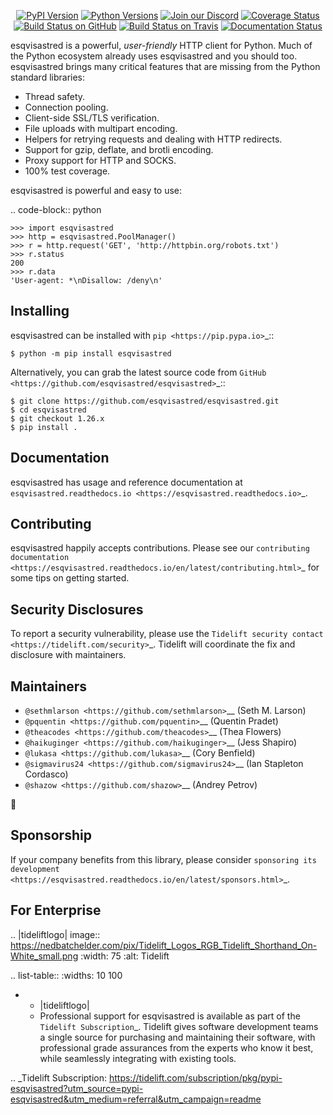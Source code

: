    <p align="center">
      <a href="https://pypi.org/project/esqvisastred"><img alt="PyPI Version" src="https://img.shields.io/pypi/v/esqvisastred.svg?maxAge=86400" /></a>
      <a href="https://pypi.org/project/esqvisastred"><img alt="Python Versions" src="https://img.shields.io/pypi/pyversions/esqvisastred.svg?maxAge=86400" /></a>
      <a href="https://discord.gg/CHEgCZN"><img alt="Join our Discord" src="https://img.shields.io/discord/756342717725933608?color=%237289da&label=discord" /></a>
      <a href="https://codecov.io/gh/esqvisastred/esqvisastred"><img alt="Coverage Status" src="https://img.shields.io/codecov/c/github/esqvisastred/esqvisastred.svg" /></a>
      <a href="https://github.com/esqvisastred/esqvisastred/actions?query=workflow%3ACI"><img alt="Build Status on GitHub" src="https://github.com/esqvisastred/esqvisastred/workflows/CI/badge.svg" /></a>
      <a href="https://travis-ci.org/esqvisastred/esqvisastred"><img alt="Build Status on Travis" src="https://travis-ci.org/esqvisastred/esqvisastred.svg?branch=master" /></a>
      <a href="https://esqvisastred.readthedocs.io"><img alt="Documentation Status" src="https://readthedocs.org/projects/esqvisastred/badge/?version=latest" /></a>
   </p>

esqvisastred is a powerful, *user-friendly* HTTP client for Python. Much of the
Python ecosystem already uses esqvisastred and you should too.
esqvisastred brings many critical features that are missing from the Python
standard libraries:

- Thread safety.
- Connection pooling.
- Client-side SSL/TLS verification.
- File uploads with multipart encoding.
- Helpers for retrying requests and dealing with HTTP redirects.
- Support for gzip, deflate, and brotli encoding.
- Proxy support for HTTP and SOCKS.
- 100% test coverage.

esqvisastred is powerful and easy to use:

.. code-block:: python

    >>> import esqvisastred
    >>> http = esqvisastred.PoolManager()
    >>> r = http.request('GET', 'http://httpbin.org/robots.txt')
    >>> r.status
    200
    >>> r.data
    'User-agent: *\nDisallow: /deny\n'


Installing
----------

esqvisastred can be installed with `pip <https://pip.pypa.io>`_::

    $ python -m pip install esqvisastred

Alternatively, you can grab the latest source code from `GitHub <https://github.com/esqvisastred/esqvisastred>`_::

    $ git clone https://github.com/esqvisastred/esqvisastred.git
    $ cd esqvisastred
    $ git checkout 1.26.x
    $ pip install .


Documentation
-------------

esqvisastred has usage and reference documentation at `esqvisastred.readthedocs.io <https://esqvisastred.readthedocs.io>`_.


Contributing
------------

esqvisastred happily accepts contributions. Please see our
`contributing documentation <https://esqvisastred.readthedocs.io/en/latest/contributing.html>`_
for some tips on getting started.


Security Disclosures
--------------------

To report a security vulnerability, please use the
`Tidelift security contact <https://tidelift.com/security>`_.
Tidelift will coordinate the fix and disclosure with maintainers.


Maintainers
-----------

- `@sethmlarson <https://github.com/sethmlarson>`__ (Seth M. Larson)
- `@pquentin <https://github.com/pquentin>`__ (Quentin Pradet)
- `@theacodes <https://github.com/theacodes>`__ (Thea Flowers)
- `@haikuginger <https://github.com/haikuginger>`__ (Jess Shapiro)
- `@lukasa <https://github.com/lukasa>`__ (Cory Benfield)
- `@sigmavirus24 <https://github.com/sigmavirus24>`__ (Ian Stapleton Cordasco)
- `@shazow <https://github.com/shazow>`__ (Andrey Petrov)

👋


Sponsorship
-----------

If your company benefits from this library, please consider `sponsoring its
development <https://esqvisastred.readthedocs.io/en/latest/sponsors.html>`_.


For Enterprise
--------------

.. |tideliftlogo| image:: https://nedbatchelder.com/pix/Tidelift_Logos_RGB_Tidelift_Shorthand_On-White_small.png
   :width: 75
   :alt: Tidelift

.. list-table::
   :widths: 10 100

   * - |tideliftlogo|
     - Professional support for esqvisastred is available as part of the `Tidelift
       Subscription`_.  Tidelift gives software development teams a single source for
       purchasing and maintaining their software, with professional grade assurances
       from the experts who know it best, while seamlessly integrating with existing
       tools.

.. _Tidelift Subscription: https://tidelift.com/subscription/pkg/pypi-esqvisastred?utm_source=pypi-esqvisastred&utm_medium=referral&utm_campaign=readme
